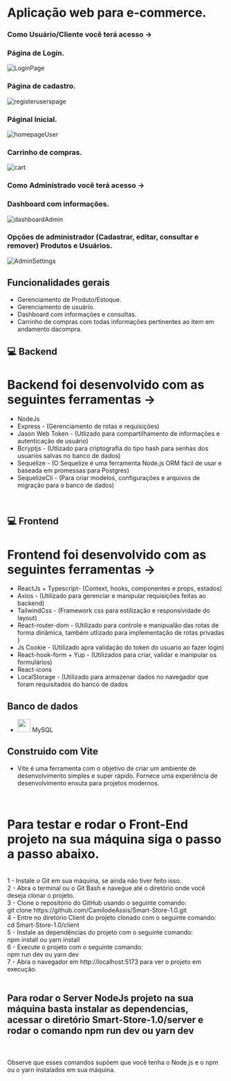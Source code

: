 # Aplicação web para e-commerce.

### Como Usuário/Cliente você terá acesso ->

### Página de Login.
![LoginPage](https://user-images.githubusercontent.com/82123987/217118423-6ccfabde-2936-46ed-8af3-4ade2acac5d4.png)
### Página de cadastro.
![registeruserspage](https://user-images.githubusercontent.com/82123987/217118424-3ca6f20b-1691-4ddd-a216-a55c3e8de112.png)
### Páginal Inicial.
![homepageUser](https://user-images.githubusercontent.com/82123987/217118415-0cfb4dbb-bd35-47f2-9f73-fda84a1458c5.png)
### Carrinho de compras.
![cart](https://user-images.githubusercontent.com/82123987/217118411-c4dd16f4-8cd2-44f6-9e88-dda11a5d0b8b.png)

### Como Administrado você terá acesso ->

### Dashboard com informações.
![dashboardAdmin](https://user-images.githubusercontent.com/82123987/217118412-102ed465-fef1-4bda-b0ac-9d3b60c179c4.png)
### Opções de administrador (Cadastrar, editar, consultar e remover) Produtos e Usuários. 
![AdminSettings](https://user-images.githubusercontent.com/82123987/217118408-779dbbc7-4b74-47e3-b8ea-cbddecd5c616.png)


## Funcionalidades gerais

* Gerenciamento de Produto/Estoque.
* Gerenciamento de usuário.
* Dashboard com informações e consultas.
* Carrinho de compras com todas informações pertinentes ao item em andamento dacompra.


## 💻 Backend </br>

# Backend foi desenvolvido com as seguintes ferramentas -> 
* NodeJs
* Express - (Gerenciamento de rotas e requisições)
* Jason Web Token - (Utlizado para compartilhamento de informações e autenticação de usuário) </br>
* Bcryptjs - (Utlizado para criptografia do tipo hash para senhas dos usuarios salvas no banco de dados) </br>
* Sequelize -  (O Sequelize é uma ferramenta Node.js ORM fácil de usar e baseada em promessas para Postgres) </br>
* SequelizeCli - (Para criar modelos, configurações e arquivos de migração para o banco de dados) </br>

</br>

## 💻 Frontend</br>
# Frontend foi desenvolvido com as seguintes ferramentas -> 
* ReactJs + Typescript- (Context, hooks, componentes e props, estados)</br>
* Axios - (Utilizado para gerenciar e manipular requisições feitas ao backend)</br>
* TailwindCss - (Framework css para estilização e responsividade do layout)</br>
* React-router-dom - (Utilizado para controle e manipualão das rotas de forma dinâmica, também utlizado para implementação de rotas privadas )</br>
* Js Cookie - (Utilizado apra validação do token do usuario ao fazer login)</br>
* React-hook-form + Yup - (Utilizados para criar, validar e manipular os formulários) </br>
* React-icons
* LocalStorage - (Utilizado para armazenar dados no navegador  que foram requisitados do banco de dados

##  Banco de dados 
* <img src="https://cdn.jsdelivr.net/gh/devicons/devicon/icons/mysql/mysql-original.svg" hight="30px" width="30px"> MySQL
 

## Construido com Vite
* Vite é uma ferramenta com o objetivo de criar um ambiente de desenvolvimento simples e super rápido. Fornece uma experiência de desenvolvimento enxuta para projetos modernos.
</br> 

# Para testar e rodar o Front-End projeto na sua máquina siga o passo a passo abaixo. 
</br>
 1 - Instale o Git em sua máquina, se ainda não tiver feito isso.</br>
 2 - Abra o terminal ou o Git Bash e navegue até o diretório onde você deseja clonar o projeto.</br>
3 - Clone o repositório do GitHub usando o seguinte comando:</br>
 git clone https://github.com/CamilodeAssis/Smart-Store-1.0.git</br>
 4 - Entre no diretório Client do projeto clonado com o seguinte comando:</br>
 cd Smart-Store-1.0/client</br>
 5 - Instale as dependências do projeto com o seguinte comando:</br>
 npm install ou yarn install</br>
6 - Execute o projeto com o seguinte comando:</br>
 npm run dev ou yarn dev</br>
7 - Abra o navegador em http://localhost:5173 para ver o projeto em execução.</br>
</br>

## Para rodar o Server NodeJs projeto na sua máquina basta instalar as dependencias, acessar o diretório Smart-Store-1.0/server e rodar o comando npm run dev ou yarn dev
</br>
</br>
Observe que esses comandos supõem que você tenha o Node.js e o npm ou o yarn instalados em sua máquina.
